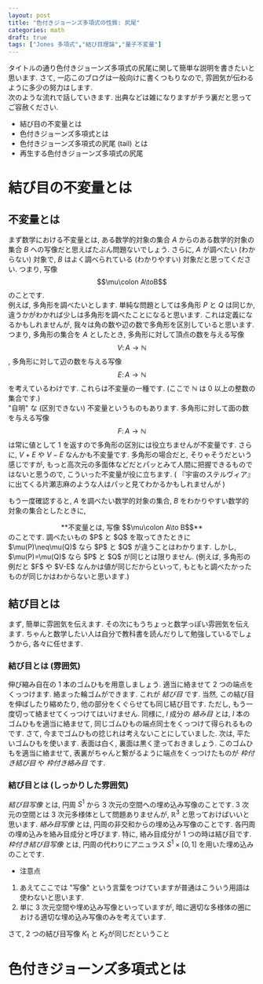 ```yaml
---
layout: post
title: "色付きジョーンズ多項式の性質: 尻尾"
categories: math
draft: true
tags: ["Jones 多項式","結び目理論","量子不変量"]
---
```


タイトルの通り色付きジョーンズ多項式の尻尾に関して簡単な説明を書きたいと思います. 
さて, 一応このブログは一般向けに書くつもりなので, 雰囲気が伝わるように多少の努力はします.  
次のような流れで話していきます. 出典などは雑になりますがチラ裏だと思ってご容赦ください. 
- 結び目の不変量とは
- 色付きジョーンズ多項式とは
- 色付きジョーンズ多項式の尻尾 (tail) とは
- 再生する色付きジョーンズ多項式の尻尾

# 結び目の不変量とは
## 不変量とは
まず数学における不変量とは, ある数学的対象の集合 $A$ からのある数学的対象の集合 $B$ への写像だと思えばたぶん問題ないでしょう.
さらに, $A$ が調べたい (わからない) 対象で, $B$ はよく調べられている (わかりやすい) 対象だと思ってください. 
つまり, 写像 
$$\mu\colon A\toB$$ 
のことです.  
例えば, 多角形を調べたいとします. 単純な問題としては多角形 $P$ と $Q$ は同じか, 違うかがわかれば少しは多角形を調べたことになると思います. これは定義になるかもしれませんが, 我々は角の数や辺の数で多角形を区別していると思います. つまり, 多角形の集合を $A$ としたとき, 多角形に対して頂点の数を与える写像
$$V\colon A\to \mathbb{N}$$, 
多角形に対して辺の数を与える写像
$$E\colon A\to \mathbb{N}$$
を考えているわけです. これらは不変量の一種です. (ここで $\mathbb{N}$ は $0$ 以上の整数の集合です.)  
 "自明" な (区別できない) 不変量というものもあります. 多角形に対して面の数を与える写像
$$F\colon A\to \mathbb{N}$$
は常に値として $1$ を返すので多角形の区別には役立ちませんが不変量です. 
さらに, $V+E$ や $V-E$ なんかも不変量です. 
多角形の場合だと, そりゃそうだという感じですが, もっと高次元の多面体などだとパッとみて人間に把握できるものではないと思うので, 
こういった不変量が役に立ちます. ( 『宇宙のステルヴィア』に出てくる片瀬志麻のような人はパッと見てわかるかもしれませんが )

もう一度確認すると, $A$ を調べたい数学的対象の集合, $B$ をわかりやすい数学的対象の集合としたときに,  
<div style="text-align: center;">
**不変量とは, 写像 $$\mu\colon A\to B$$**
</div>
のことです. 調べたいもの $P$ と $Q$ を取ってきたときに $\mu(P)\neq\mu(Q)$ なら $P$ と $Q$ が違うことはわかります. 
しかし, $\mu(P)=\mu(Q)$ なら $P$ と $Q$ が同じとは限りません. (例えば, 多角形の例だと $F$ や $V-E$ なんかは値が同じだからといって, もともと調べたかったものが同じかはわからないと思います.)

## 結び目とは
まず, 簡単に雰囲気を伝えます. その次にもうちょっと数学っぽい雰囲気を伝えます. ちゃんと数学したい人は自分で教科書を読んだりして勉強しているでしょうから, 各々に任せます.
### 結び目とは (雰囲気)
伸び縮み自在の 1 本のゴムひもを用意しましょう. 適当に絡ませて 2 つの端点をくっつけます. 絡まった輪ゴムができます. これが *結び目* です. 当然, この結び目を伸ばしたり縮めたり, 他の部分をくぐらせても同じ結び目です. ただし, もう一度切って絡ませてくっつけてはいけません.
同様に, $l$ 成分の *絡み目* とは, $l$ 本のゴムひもを適当に絡ませて, 同じゴムひもの端点同士をくっつけて得られるものです. 
さて, 今までゴムひもの捻じれは考えないことにしていました. 次は, 平たいゴムひもを使います. 表面は白く, 裏面は黒く塗っておきましょう. このゴムひもを適当に絡ませて, 表裏がちゃんと繋がるように端点をくっつけたものが *枠付き結び目* や *枠付き絡み目* です.


### 結び目とは (しっかりした雰囲気)
*結び目写像* とは, 円周 $S^{1}$ から $3$ 次元の空間への埋め込み写像のことです. $3$ 次元の空間とは $3$ 次元多様体として問題ありませんが, $\mathbb{R}^{3}$ と思っておけばいいと思います. 
*絡み目写像* とは, 円周の非交和からの埋め込み写像のことです. 各円周の埋め込みを絡み目成分と呼びます. 特に, 絡み目成分が 1 つの時は結び目です.  
*枠付き結び目写像* とは, 円周の代わりにアニュラス $S^{1}\times[0,1]$ を用いた埋め込みのことです.  
- 注意点
1. あえてここでは "写像" という言葉をつけていますが普通はこういう用語は使わないと思います.
1. 単に $3$ 次元空間や埋め込み写像といっていますが, 暗に適切な多様体の圏における適切な埋め込み写像のみを考えています.

さて, 2 つの結び目写像 $K_{1}$ と $K_{2}$が同じだということ


# 色付きジョーンズ多項式とは
 